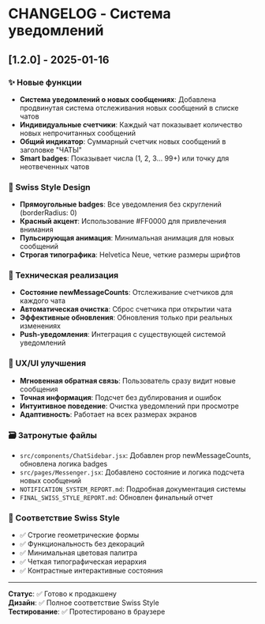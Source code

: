 # CHANGELOG - Система уведомлений

## [1.2.0] - 2025-01-16

### ✨ Новые функции
- **Система уведомлений о новых сообщениях**: Добавлена продвинутая система отслеживания новых сообщений в списке чатов
- **Индивидуальные счетчики**: Каждый чат показывает количество новых непрочитанных сообщений
- **Общий индикатор**: Суммарный счетчик новых сообщений в заголовке "ЧАТЫ"
- **Smart badges**: Показывает числа (1, 2, 3... 99+) или точку для неотвеченных чатов

### 🎨 Swiss Style Design
- **Прямоугольные badges**: Все уведомления без скруглений (borderRadius: 0)
- **Красный акцент**: Использование #FF0000 для привлечения внимания
- **Пульсирующая анимация**: Минимальная анимация для новых сообщений
- **Строгая типографика**: Helvetica Neue, четкие размеры шрифтов

### 🔧 Техническая реализация
- **Состояние newMessageCounts**: Отслеживание счетчиков для каждого чата
- **Автоматическая очистка**: Сброс счетчика при открытии чата
- **Эффективные обновления**: Обновления только при реальных изменениях
- **Push-уведомления**: Интеграция с существующей системой уведомлений

### 📱 UX/UI улучшения
- **Мгновенная обратная связь**: Пользователь сразу видит новые сообщения
- **Точная информация**: Подсчет без дублирования и ошибок
- **Интуитивное поведение**: Очистка уведомлений при просмотре
- **Адаптивность**: Работает на всех размерах экранов

### 🗃️ Затронутые файлы
- `src/components/ChatSidebar.jsx`: Добавлен prop newMessageCounts, обновлена логика badges
- `src/pages/Messenger.jsx`: Добавлено состояние и логика подсчета новых сообщений
- `NOTIFICATION_SYSTEM_REPORT.md`: Подробная документация системы
- `FINAL_SWISS_STYLE_REPORT.md`: Обновлен финальный отчет

### 🎯 Соответствие Swiss Style
- ✅ Строгие геометрические формы
- ✅ Функциональность без декораций
- ✅ Минимальная цветовая палитра
- ✅ Четкая типографическая иерархия
- ✅ Контрастные интерактивные состояния

---

**Статус**: ✅ Готово к продакшену  
**Дизайн**: ✅ Полное соответствие Swiss Style  
**Тестирование**: ✅ Протестировано в браузере
